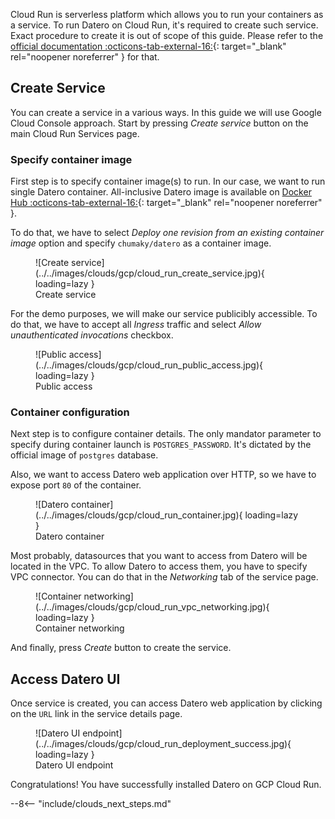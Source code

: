Cloud Run is serverless platform which allows you to run your containers as a service.
To run Datero on Cloud Run, it's required to create such service.
Exact procedure to create it is out of scope of this guide.
Please refer to the [official documentation :octicons-tab-external-16:](https://cloud.google.com/run/docs/quickstarts/deploy-container){: target="_blank" rel="noopener noreferrer" } for that.

## Create Service
You can create a service in a various ways.
In this guide we will use Google Cloud Console approach.
Start by pressing _Create service_ button on the main Cloud Run Services page.

### Specify container image
First step is to specify container image(s) to run.
In our case, we want to run single Datero container.
All-inclusive Datero image is available on [Docker Hub :octicons-tab-external-16:](https://hub.docker.com/r/chumaky/datero){: target="_blank" rel="noopener noreferrer" }.

To do that, we have to select _Deploy one revision from an existing container image_ option and specify `chumaky/datero` as a container image.

<figure markdown>
  ![Create service](../../images/clouds/gcp/cloud_run_create_service.jpg){ loading=lazy }
  <figcaption>Create service</figcaption>
</figure>

For the demo purposes, we will make our service publicibly accessible.
To do that, we have to accept all _Ingress_ traffic and select _Allow unauthenticated invocations_ checkbox.

<figure markdown>
  ![Public access](../../images/clouds/gcp/cloud_run_public_access.jpg){ loading=lazy }
  <figcaption>Public access</figcaption>
</figure>

### Container configuration
Next step is to configure container details.
The only mandator parameter to specify during container launch is `POSTGRES_PASSWORD`.
It's dictated by the official image of `postgres` database.

Also, we want to access Datero web application over HTTP, so we have to expose port `80` of the container.

<figure markdown>
  ![Datero container](../../images/clouds/gcp/cloud_run_container.jpg){ loading=lazy }
  <figcaption>Datero container</figcaption>
</figure>

Most probably, datasources that you want to access from Datero will be located in the VPC.
To allow Datero to access them, you have to specify VPC connector.
You can do that in the _Networking_ tab of the service page.

<figure markdown>
  ![Container networking](../../images/clouds/gcp/cloud_run_vpc_networking.jpg){ loading=lazy }
  <figcaption>Container networking</figcaption>
</figure>

And finally, press _Create_ button to create the service.

## Access Datero UI
Once service is created, you can access Datero web application by clicking on the `URL` link in the service details page.

<figure markdown>
  ![Datero UI endpoint](../../images/clouds/gcp/cloud_run_deployment_success.jpg){ loading=lazy }
  <figcaption>Datero UI endpoint</figcaption>
</figure>

Congratulations! You have successfully installed Datero on GCP Cloud Run.

--8<-- "include/clouds_next_steps.md"